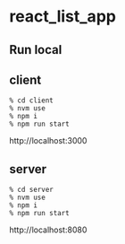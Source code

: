# react_list_app

## Run local

## client

```
% cd client
% nvm use
% npm i
% npm run start
```

http://localhost:3000

## server

```
% cd server
% nvm use
% npm i
% npm run start
```

http://localhost:8080
